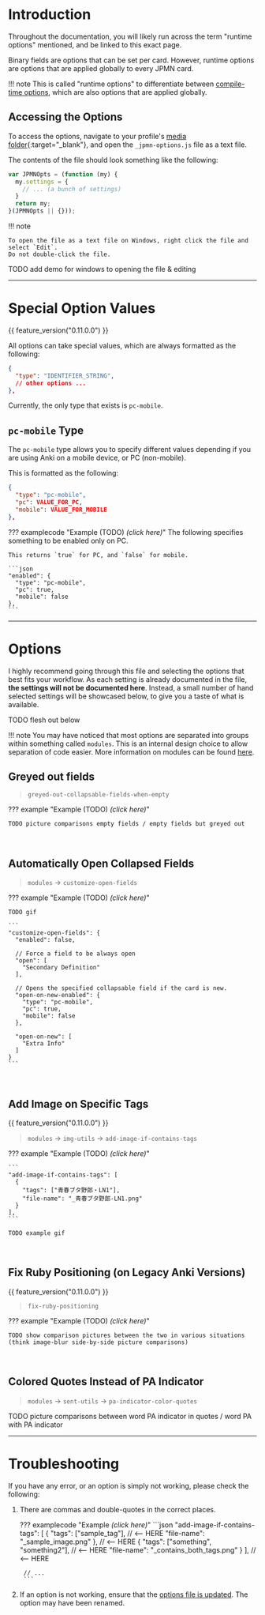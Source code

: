 
# Introduction
Throughout the documentation, you will likely run across the term "runtime options" mentioned,
and be linked to this exact page.

Binary fields are options that can be set per card.
However, runtime options are options that are applied globally
to every JPMN card.

!!! note
    This is called "runtime options" to differentiate between
    [compile-time options](building.md#technical-summary),
    which are also options that are applied globally.


## Accessing the Options

To access the options, navigate to your profile's
[media folder](faq.md#where-is-the-x-folder-in-anki){:target="_blank"},
and open the `_jpmn-options.js` file as a text file.

The contents of the file should look something like the following:
```javascript
var JPMNOpts = (function (my) {
  my.settings = {
    // ... (a bunch of settings)
  }
  return my;
}(JPMNOpts || {}));
```

!!! note

    To open the file as a text file on Windows, right click the file and select `Edit`.
    Do not double-click the file.

TODO add demo for windows to opening the file & editing



---


# Special Option Values

{{ feature_version("0.11.0.0") }}

All options can take special values, which are always formatted as the following:

```json
{
  "type": "IDENTIFIER_STRING",
  // other options ...
},
```

Currently, the only type that exists is `pc-mobile`.


## `pc-mobile` Type

The `pc-mobile` type allows you to specify different values depending if
you are using Anki on a mobile device, or PC (non-mobile).

This is formatted as the following:

```json
{
  "type": "pc-mobile",
  "pc": VALUE_FOR_PC,
  "mobile": VALUE_FOR_MOBILE
},
```

??? examplecode "Example (TODO) *(click here)*"
    The following specifies something to be enabled only on PC.

    This returns `true` for PC, and `false` for mobile.

    ```json
    "enabled": {
      "type": "pc-mobile",
      "pc": true,
      "mobile": false
    },
    ```

---


# Options

I highly recommend going through this file and selecting the options that best fits your workflow.
As each setting is already documented in the file,
**the settings will not be documented here**.
Instead, a small number of hand selected settings will be showcased below,
to give you a taste of what is available.

TODO flesh out below


!!! note
    You may have noticed that most options are separated into groups within something called `modules`.
    This is an internal design choice to allow separation of code easier.
    More information on modules can be found [here](modding.md#custom-js-modules).


<!--
## Modules
Many javascript heavy code are separated into modules by default.
These can be enabled and disabled at the user's will if the user
wants to sacrifice functionality for a slightly faster card.

Some examples include:

- kanji-hover
- [auto-pitch-accent](autopa.md)
- sent-utils (basic sentence processing)
- img-utils (basic image processing)

These modules likely also also have their own collection of settings
to modify the behavior of said module.
-->


## Greyed out fields

> `greyed-out-collapsable-fields-when-empty`

??? example "Example (TODO) *(click here)*"

    TODO picture comparisons empty fields / empty fields but greyed out

<br>



## Automatically Open Collapsed Fields

> `modules` →  `customize-open-fields`

??? example "Example (TODO) *(click here)*"

    TODO gif

    ```
    "customize-open-fields": {
      "enabled": false,

      // Force a field to be always open
      "open": [
        "Secondary Definition"
      ],

      // Opens the specified collapsable field if the card is new.
      "open-on-new-enabled": {
        "type": "pc-mobile",
        "pc": true,
        "mobile": false
      },

      "open-on-new": [
        "Extra Info"
      ]
    }
    ```

<br>







## Add Image on Specific Tags
{{ feature_version("0.11.0.0") }}

> `modules` →  `img-utils` →  `add-image-if-contains-tags`


??? example "Example (TODO) *(click here)*"

    ```
    "add-image-if-contains-tags": [
      {
        "tags": ["青春ブタ野郎・LN1"],
        "file-name": "_青春ブタ野郎-LN1.png"
      }
    ],
    ```

    TODO example gif

<br>



## Fix Ruby Positioning (on Legacy Anki Versions)
{{ feature_version("0.11.0.0") }}

> `fix-ruby-positioning`

??? example "Example (TODO) *(click here)*"

    TODO show comparison pictures between the two in various situations
    (think image-blur side-by-side picture comparisons)

<br>




## Colored Quotes Instead of PA Indicator
> `modules` →  `sent-utils` →  `pa-indicator-color-quotes`

TODO picture comparisons between word PA indicator in quotes / word PA with PA indicator

---



# Troubleshooting
If you have any error, or an option is simply not working, please check the following:

1. There are commas and double-quotes in the correct places.

    ??? examplecode "Example *(click here)*"
        ```json
        "add-image-if-contains-tags": [
          {
            "tags": ["sample_tag"], // <-- HERE
            "file-name": "_sample_image.png"
          }, // <-- HERE
          {
            "tags": ["something", "something2"], // <-- HERE
            "file-name": "_contains_both_tags.png"
          }
        ], // <-- HERE

        // ...
        ```

2. If an option is not working,
    ensure that the
    [options file is updated](updating.md#updating-the-runtime-options-file).
    The option may have been renamed.



